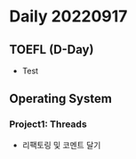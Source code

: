 Daily 20220917
===

## TOEFL (D-Day)
- Test

## Operating System
### Project1: Threads
- 리팩토링 및 코멘트 달기
